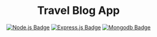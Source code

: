 <h1 align="center">Travel Blog App</h1>

<div align="center">
  
[![Node.js Badge](https://img.shields.io/badge/-Node.js-blue?style=for-the-badge&labelColor=blue&logo=node.js&logoColor=purple)](#)
[![Express.js Badge](https://img.shields.io/badge/-Express.js-yellow?style=for-the-badge&labelColor=yellow&logo=node.js&logoColor=black)](#)
[![Mongodb Badge](https://img.shields.io/badge/-Mongodb-3C873A?style=for-the-badge&labelColor=3C873A&logo=mongodb&logoColor=black)](#)

</div>

